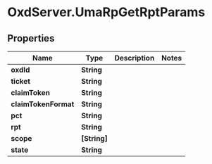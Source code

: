 # OxdServer.UmaRpGetRptParams

## Properties
Name | Type | Description | Notes
------------ | ------------- | ------------- | -------------
**oxdId** | **String** |  | 
**ticket** | **String** |  | 
**claimToken** | **String** |  | 
**claimTokenFormat** | **String** |  | 
**pct** | **String** |  | 
**rpt** | **String** |  | 
**scope** | **[String]** |  | 
**state** | **String** |  | 


